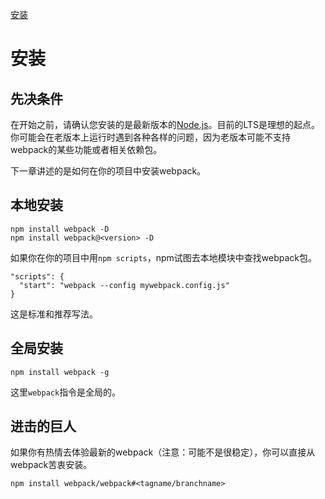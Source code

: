 [安装](https://webpack.js.org/guides/installation/)

# 安装

## 先决条件

在开始之前，请确认您安装的是最新版本的[Node.js](https://nodejs.org/en/)。目前的LTS是理想的起点。你可能会在老版本上运行时遇到各种各样的问题，因为老版本可能不支持webpack的某些功能或者相关依赖包。

下一章讲述的是如何在你的项目中安装webpack。

## 本地安装

```
npm install webpack -D
npm install webpack@<version> -D
```

如果你在你的项目中用`npm scripts`，npm试图去本地模块中查找webpack包。

```
"scripts": {
  "start": "webpack --config mywebpack.config.js"
}
```

这是标准和推荐写法。

## 全局安装

```
npm install webpack -g
```

这里`webpack`指令是全局的。

## 进击的巨人

如果你有热情去体验最新的webpack（注意：可能不是很稳定），你可以直接从webpack苦衷安装。

```
npm install webpack/webpack#<tagname/branchname>
```
